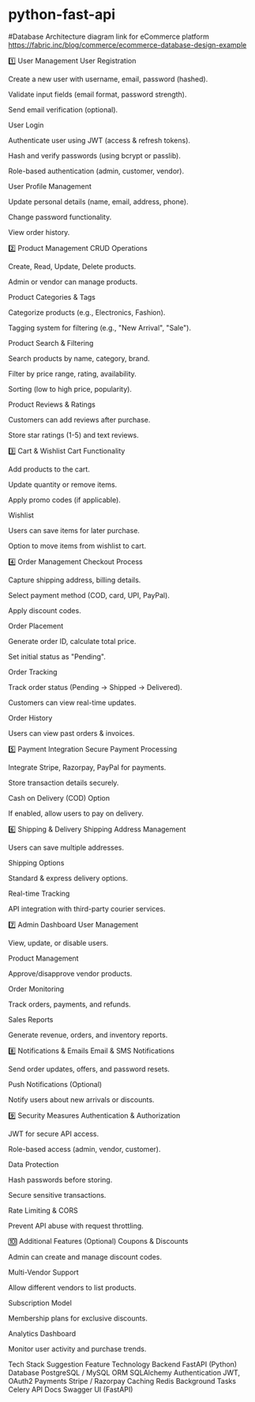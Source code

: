 # python-fast-api

#Database Architecture diagram link for eCommerce platform
https://fabric.inc/blog/commerce/ecommerce-database-design-example

1️⃣ User Management
User Registration

Create a new user with username, email, password (hashed).

Validate input fields (email format, password strength).

Send email verification (optional).

User Login

Authenticate user using JWT (access & refresh tokens).

Hash and verify passwords (using bcrypt or passlib).

Role-based authentication (admin, customer, vendor).

User Profile Management

Update personal details (name, email, address, phone).

Change password functionality.

View order history.

2️⃣ Product Management
CRUD Operations

Create, Read, Update, Delete products.

Admin or vendor can manage products.

Product Categories & Tags

Categorize products (e.g., Electronics, Fashion).

Tagging system for filtering (e.g., "New Arrival", "Sale").

Product Search & Filtering

Search products by name, category, brand.

Filter by price range, rating, availability.

Sorting (low to high price, popularity).

Product Reviews & Ratings

Customers can add reviews after purchase.

Store star ratings (1-5) and text reviews.

3️⃣ Cart & Wishlist
Cart Functionality

Add products to the cart.

Update quantity or remove items.

Apply promo codes (if applicable).

Wishlist

Users can save items for later purchase.

Option to move items from wishlist to cart.

4️⃣ Order Management
Checkout Process

Capture shipping address, billing details.

Select payment method (COD, card, UPI, PayPal).

Apply discount codes.

Order Placement

Generate order ID, calculate total price.

Set initial status as "Pending".

Order Tracking

Track order status (Pending → Shipped → Delivered).

Customers can view real-time updates.

Order History

Users can view past orders & invoices.

5️⃣ Payment Integration
Secure Payment Processing

Integrate Stripe, Razorpay, PayPal for payments.

Store transaction details securely.

Cash on Delivery (COD) Option

If enabled, allow users to pay on delivery.

6️⃣ Shipping & Delivery
Shipping Address Management

Users can save multiple addresses.

Shipping Options

Standard & express delivery options.

Real-time Tracking

API integration with third-party courier services.

7️⃣ Admin Dashboard
User Management

View, update, or disable users.

Product Management

Approve/disapprove vendor products.

Order Monitoring

Track orders, payments, and refunds.

Sales Reports

Generate revenue, orders, and inventory reports.

8️⃣ Notifications & Emails
Email & SMS Notifications

Send order updates, offers, and password resets.

Push Notifications (Optional)

Notify users about new arrivals or discounts.

9️⃣ Security Measures
Authentication & Authorization

JWT for secure API access.

Role-based access (admin, vendor, customer).

Data Protection

Hash passwords before storing.

Secure sensitive transactions.

Rate Limiting & CORS

Prevent API abuse with request throttling.

🔟 Additional Features (Optional)
Coupons & Discounts

Admin can create and manage discount codes.

Multi-Vendor Support

Allow different vendors to list products.

Subscription Model

Membership plans for exclusive discounts.

Analytics Dashboard

Monitor user activity and purchase trends.

Tech Stack Suggestion
Feature Technology
Backend FastAPI (Python)
Database PostgreSQL / MySQL
ORM SQLAlchemy
Authentication JWT, OAuth2
Payments Stripe / Razorpay
Caching Redis
Background Tasks Celery
API Docs Swagger UI (FastAPI)

